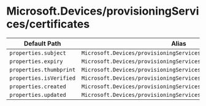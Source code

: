# Microsoft.Devices/provisioningServices/certificates

| Default Path | Alias |
|---|---|
| `properties.subject` | `Microsoft.Devices/provisioningServices/certificates/subject` |
| `properties.expiry` | `Microsoft.Devices/provisioningServices/certificates/expiry` |
| `properties.thumbprint` | `Microsoft.Devices/provisioningServices/certificates/thumbprint` |
| `properties.isVerified` | `Microsoft.Devices/provisioningServices/certificates/isVerified` |
| `properties.created` | `Microsoft.Devices/provisioningServices/certificates/created` |
| `properties.updated` | `Microsoft.Devices/provisioningServices/certificates/updated` |

